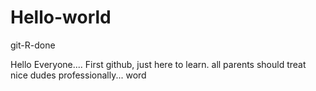 # Hello-world
git-R-done

Hello Everyone.... First github, just here to learn. all parents should treat nice dudes professionally... word

